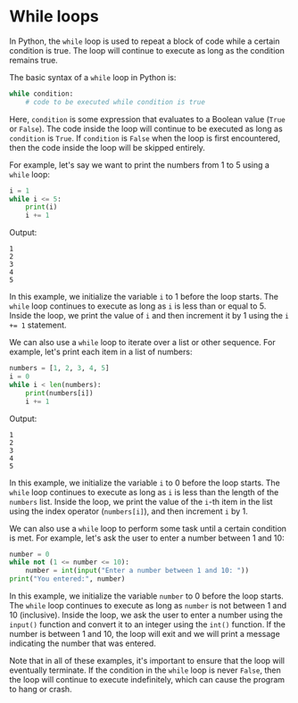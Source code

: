 # While loops

In Python, the `while` loop is used to repeat a block of code while a certain condition is true. The loop will continue to execute as long as the condition remains true.

The basic syntax of a `while` loop in Python is:

```python
while condition:
    # code to be executed while condition is true
```

Here, `condition` is some expression that evaluates to a Boolean value (`True` or `False`). The code inside the loop will continue to be executed as long as `condition` is `True`. If `condition` is `False` when the loop is first encountered, then the code inside the loop will be skipped entirely.

For example, let's say we want to print the numbers from 1 to 5 using a `while` loop:

```python
i = 1
while i <= 5:
    print(i)
    i += 1
```

Output:
```
1
2
3
4
5
```

In this example, we initialize the variable `i` to 1 before the loop starts. The `while` loop continues to execute as long as `i` is less than or equal to 5. Inside the loop, we print the value of `i` and then increment it by 1 using the `i += 1` statement.

We can also use a `while` loop to iterate over a list or other sequence. For example, let's print each item in a list of numbers:

```python
numbers = [1, 2, 3, 4, 5]
i = 0
while i < len(numbers):
    print(numbers[i])
    i += 1
```

Output:
```
1
2
3
4
5
```

In this example, we initialize the variable `i` to 0 before the loop starts. The `while` loop continues to execute as long as `i` is less than the length of the `numbers` list. Inside the loop, we print the value of the `i`-th item in the list using the index operator (`numbers[i]`), and then increment `i` by 1.

We can also use a `while` loop to perform some task until a certain condition is met. For example, let's ask the user to enter a number between 1 and 10:

```python
number = 0
while not (1 <= number <= 10):
    number = int(input("Enter a number between 1 and 10: "))
print("You entered:", number)
```

In this example, we initialize the variable `number` to 0 before the loop starts. The `while` loop continues to execute as long as `number` is not between 1 and 10 (inclusive). Inside the loop, we ask the user to enter a number using the `input()` function and convert it to an integer using the `int()` function. If the number is between 1 and 10, the loop will exit and we will print a message indicating the number that was entered.

Note that in all of these examples, it's important to ensure that the loop will eventually terminate. If the condition in the `while` loop is never `False`, then the loop will continue to execute indefinitely, which can cause the program to hang or crash.